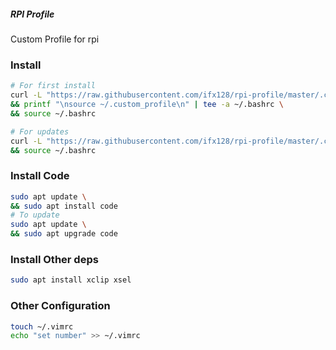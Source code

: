 ##### RPI Profile
Custom Profile for rpi

### Install
<!--curl -L "https://raw.githubusercontent.com/ifx128/rpi-profile/master/install.sh" >> ~/.
&& source ~/.bashrc-->

```bash
# For first install
curl -L "https://raw.githubusercontent.com/ifx128/rpi-profile/master/.custom_profile" > ~/.custom_profile \
&& printf "\nsource ~/.custom_profile\n" | tee -a ~/.bashrc \
&& source ~/.bashrc 
```
```bash
# For updates
curl -L "https://raw.githubusercontent.com/ifx128/rpi-profile/master/.custom_profile" > ~/.custom_profile \
&& source ~/.bashrc 
```
### Install Code
```bash
sudo apt update \
&& sudo apt install code
# To update
sudo apt update \ 
&& sudo apt upgrade code
```

### Install Other deps
```bash
sudo apt install xclip xsel
```

<!-- todo add git acp and stash-with-name -->

### Other Configuration
```bash
touch ~/.vimrc
echo "set number" >> ~/.vimrc 
```
